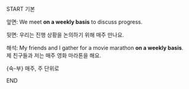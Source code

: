 START
기본

앞면:
We meet **on a weekly basis** to discuss progress.

뒷면:
우리는 진행 상황을 논의하기 위해 매주 만나요.

해석:
My friends and I gather for a movie marathon **on a weekly basis**.  
제 친구들과 저는 매주 영화 마라톤을 해요.

{숙-부} 매주, 주 단위로
<!--ID: 1743584439585-->
END
